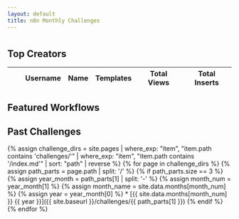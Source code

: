 ```yaml
---
layout: default
title: n8n Monthly Challenges
---
```

<link rel="stylesheet" href="{{ '/assets/css/challenge.css' | relative_url }}">

<h1 class="challenge-title"></h1>

<div id="current-challenge">
    <!-- Current challenge stats will be loaded here via JS -->
</div>

<h2>Top Creators</h2>
<div id="top-creators">
    <table id="creators-table" class="display compact">
        <thead>
            <tr>
                <th class="number-column"></th>
                <th></th>
                <th>Username</th>
                <th>Name</th>
                <th>Templates</th>
                <th>Total Views</th>
                <th>Total Inserts</th>
            </tr>
        </thead>
        <tbody>
        </tbody>
    </table>
</div>

<script>
async function loadCreatorsData() {
    try {
        const response = await fetch('/n8n-community-leaderboard/challenges/challenge.json');
        const data = await response.json();
        
        const table = $('#creators-table').DataTable({
            data: data.creators,
            pageLength: 10,
            order: [[6, 'desc']], // Sort by total inserts by default
            columns: [
                { 
                    data: null,
                    className: 'dt-body-center',
                    orderable: false
                },
                {
                    data: 'avatar',
                    orderable: false,
                    render: function(data) {
                        return `<img src="${data}" class="user-avatar" width="40" height="40">`;
                    }
                },
                {
                    data: 'username',
                    render: function(data, type, row) {
                        return `<a href="${row.profile_url}" class="creator-link" target="_blank">${data}</a>`;
                    }
                },
                { data: 'name' },
                { 
                    data: 'template_count',
                    className: 'dt-body-center'
                },
                { 
                    data: 'total_views',
                    className: 'dt-body-center'
                },
                { 
                    data: 'total_inserts',
                    className: 'dt-body-center'
                }
            ],
            columnDefs: [{
                searchable: false,
                orderable: false,
                targets: 0
            }],
            dom: 'rt<"bottom"p>', // Only show table and pagination
            searching: false // Disable search
        });

        // Add row numbers
        table.on('order.dt search.dt', function () {
            table.column(0, {search:'applied', order:'applied'}).nodes().each(function (cell, i) {
                cell.innerHTML = i + 1;
            });
        }).draw();

    } catch (error) {
        console.error('Error loading creators data:', error);
    }
}

// Load the creators data when the page loads
document.addEventListener('DOMContentLoaded', () => {
    loadCreatorsData();
});
</script>

<h2>Featured Workflows</h2>
<div id="featured-workflows">
    <!-- Featured workflows will be loaded here -->
</div>

<h2>Past Challenges</h2>
    {% assign challenge_dirs = site.pages | where_exp: "item", "item.path contains 'challenges/'" | where_exp: "item", "item.path contains '/index.md'" | sort: "path" | reverse %}
    {% for page in challenge_dirs %}
        {% assign path_parts = page.path | split: '/' %}
        {% if path_parts.size == 3 %}
            {% assign year_month = path_parts[1] | split: '-' %}
            {% assign month_num = year_month[1] %}
            {% assign month_name = site.data.months[month_num] %}
            {% assign year = year_month[0] %}
* [{{ site.data.months[month_num] }} {{ year }}]({{ site.baseurl }}/challenges/{{ path_parts[1] }})
        {% endif %}
    {% endfor %}

<script>
async function loadChallengeData() {
    try {
        const response = await fetch('/n8n-community-leaderboard/challenges/challenge.json');
        const data = await response.json();
        
        // Format the current month challenge
        const curDate = new Date(data.header_stats.curmonth);
        const monthNames = ["January", "February", "March", "April", "May", "June",
            "July", "August", "September", "October", "November", "December"];
        const monthName = monthNames[curDate.getMonth()];
        const year = curDate.getFullYear();

        // Update page title - only update the h1.challenge-title, not the header title
        document.querySelector('h1.challenge-title').textContent = `${monthName} ${year} Challenge`;

        // Create current challenge section
        const currentChallenge = document.getElementById('current-challenge');
        currentChallenge.innerHTML = `
            <div class="countdown-container">
                <p id="countdown" class="countdown"></p>
            </div>
            <div class="challenge-stats">
                <div class="stat-button">
                    <div class="stat-value">${data.header_stats.new_templates}</div>
                    <div class="stat-label">New Templates</div>
                </div>
                <div class="stat-button">
                    <div class="stat-value">${data.header_stats.active_creators}</div>
                    <div class="stat-label">Active Creators</div>
                </div>
                <div class="stat-button">
                    <div class="stat-value">${data.header_stats.total_inserts}</div>
                    <div class="stat-label">Total Inserts</div>
                </div>
            </div>
        `;

        // Set up countdown
        const lastDay = new Date(curDate.getFullYear(), curDate.getMonth() + 1, 0);
        const countDownDate = new Date(lastDay.setHours(23, 59, 59)).getTime();

        const x = setInterval(function() {
            const now = new Date().getTime();
            const distance = countDownDate - now;
            
            const days = Math.floor(distance / (1000 * 60 * 60 * 24));
            const hours = Math.floor((distance % (1000 * 60 * 60 * 24)) / (1000 * 60 * 60));
            const minutes = Math.floor((distance % (1000 * 60 * 60)) / (1000 * 60));
            const seconds = Math.floor((distance % (1000 * 60)) / 1000);
            
            document.getElementById("countdown").innerHTML = 
                `${days}d ${hours}h ${minutes}m ${seconds}s remaining`;
            
            if (distance < 0) {
                clearInterval(x);
                document.getElementById("countdown").innerHTML = "Challenge has ended";
            }
        }, 1000);

    } catch (error) {
        console.error('Error loading challenge data:', error);
    }
}

// Load the challenge data when the page loads
document.addEventListener('DOMContentLoaded', loadChallengeData);
</script>
